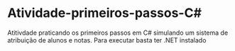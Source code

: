 # Atividade-primeiros-passos-C#

Atitivdade praticando os primeiros passos em C# simulando um sistema de atribuição de alunos e notas. 
Para executar basta ter .NET instalado
